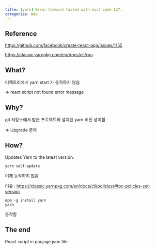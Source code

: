 ```yaml
---
title: [yarn] Error Command failed with exit code 127.
categories: Web
---
```


## Reference

https://github.com/facebook/create-react-app/issues/1155

https://classic.yarnpkg.com/en/docs/cli/run

## What?

디렉토리에서 yarn start 가 동작하지 않음

 => react script not found error message

## Why?

git 저장소에서 받은 프로젝트와 설치된 yarn 버전 상이함

=> Upgrade 문제

## How?

Updates Yarn to the latest version.

```
yarn self-update
```

이제 동작하지 않음

이유 : https://classic.yarnpkg.com/en/docs/cli/policies/#toc-policies-set-version

```
npm -g install yarn
yarn
```

동작함

## The end

React script in pacjage.json file



